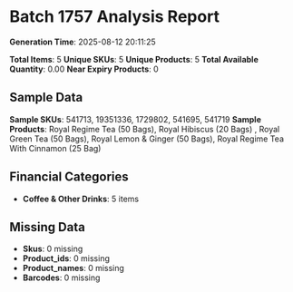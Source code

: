 # Batch 1757 Analysis Report

**Generation Time**: 2025-08-12 20:11:25

**Total Items**: 5
**Unique SKUs**: 5
**Unique Products**: 5
**Total Available Quantity**: 0.00
**Near Expiry Products**: 0

## Sample Data
**Sample SKUs**: 541713, 19351336, 1729802, 541695, 541719
**Sample Products**: Royal Regime Tea (50 Bags), Royal Hibiscus (20 Bags) , Royal Green Tea (50 Bags), Royal Lemon & Ginger (50 Bags), Royal Regime Tea With Cinnamon (25 Bag)

## Financial Categories
- **Coffee & Other Drinks**: 5 items

## Missing Data
- **Skus**: 0 missing
- **Product_ids**: 0 missing
- **Product_names**: 0 missing
- **Barcodes**: 0 missing
